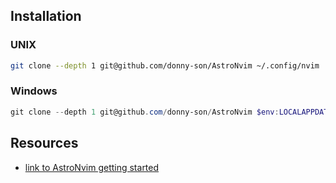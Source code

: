 ## Installation

### UNIX

```bash
git clone --depth 1 git@github.com/donny-son/AstroNvim ~/.config/nvim
```

### Windows 

```Powershell
git clone --depth 1 git@github.com/donny-son/AstroNvim $env:LOCALAPPDATA\nvim
```

## Resources

- [link to AstroNvim getting started](https://astronvim.com/)
